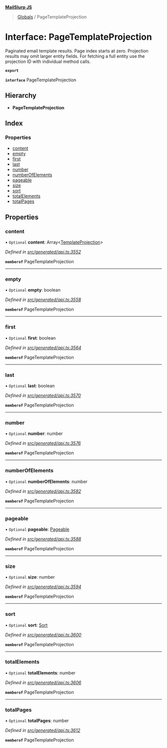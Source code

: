**[MailSlurp JS](../README.md)**

> [Globals](../README.md) / PageTemplateProjection

# Interface: PageTemplateProjection

Paginated email template results. Page index starts at zero. Projection results may omit larger entity fields. For fetching a full entity use the projection ID with individual method calls.

**`export`** 

**`interface`** PageTemplateProjection

## Hierarchy

* **PageTemplateProjection**

## Index

### Properties

* [content](pagetemplateprojection.md#content)
* [empty](pagetemplateprojection.md#empty)
* [first](pagetemplateprojection.md#first)
* [last](pagetemplateprojection.md#last)
* [number](pagetemplateprojection.md#number)
* [numberOfElements](pagetemplateprojection.md#numberofelements)
* [pageable](pagetemplateprojection.md#pageable)
* [size](pagetemplateprojection.md#size)
* [sort](pagetemplateprojection.md#sort)
* [totalElements](pagetemplateprojection.md#totalelements)
* [totalPages](pagetemplateprojection.md#totalpages)

## Properties

### content

• `Optional` **content**: Array\<[TemplateProjection](templateprojection.md)>

*Defined in [src/generated/api.ts:3552](https://github.com/mailslurp/mailslurp-client/blob/aa918cc/src/generated/api.ts#L3552)*

**`memberof`** PageTemplateProjection

___

### empty

• `Optional` **empty**: boolean

*Defined in [src/generated/api.ts:3558](https://github.com/mailslurp/mailslurp-client/blob/aa918cc/src/generated/api.ts#L3558)*

**`memberof`** PageTemplateProjection

___

### first

• `Optional` **first**: boolean

*Defined in [src/generated/api.ts:3564](https://github.com/mailslurp/mailslurp-client/blob/aa918cc/src/generated/api.ts#L3564)*

**`memberof`** PageTemplateProjection

___

### last

• `Optional` **last**: boolean

*Defined in [src/generated/api.ts:3570](https://github.com/mailslurp/mailslurp-client/blob/aa918cc/src/generated/api.ts#L3570)*

**`memberof`** PageTemplateProjection

___

### number

• `Optional` **number**: number

*Defined in [src/generated/api.ts:3576](https://github.com/mailslurp/mailslurp-client/blob/aa918cc/src/generated/api.ts#L3576)*

**`memberof`** PageTemplateProjection

___

### numberOfElements

• `Optional` **numberOfElements**: number

*Defined in [src/generated/api.ts:3582](https://github.com/mailslurp/mailslurp-client/blob/aa918cc/src/generated/api.ts#L3582)*

**`memberof`** PageTemplateProjection

___

### pageable

• `Optional` **pageable**: [Pageable](pageable.md)

*Defined in [src/generated/api.ts:3588](https://github.com/mailslurp/mailslurp-client/blob/aa918cc/src/generated/api.ts#L3588)*

**`memberof`** PageTemplateProjection

___

### size

• `Optional` **size**: number

*Defined in [src/generated/api.ts:3594](https://github.com/mailslurp/mailslurp-client/blob/aa918cc/src/generated/api.ts#L3594)*

**`memberof`** PageTemplateProjection

___

### sort

• `Optional` **sort**: [Sort](sort.md)

*Defined in [src/generated/api.ts:3600](https://github.com/mailslurp/mailslurp-client/blob/aa918cc/src/generated/api.ts#L3600)*

**`memberof`** PageTemplateProjection

___

### totalElements

• `Optional` **totalElements**: number

*Defined in [src/generated/api.ts:3606](https://github.com/mailslurp/mailslurp-client/blob/aa918cc/src/generated/api.ts#L3606)*

**`memberof`** PageTemplateProjection

___

### totalPages

• `Optional` **totalPages**: number

*Defined in [src/generated/api.ts:3612](https://github.com/mailslurp/mailslurp-client/blob/aa918cc/src/generated/api.ts#L3612)*

**`memberof`** PageTemplateProjection
